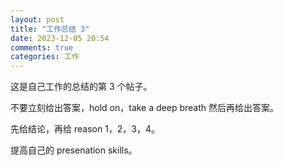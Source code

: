 ```yaml
---
layout: post
title: "工作总结 3"
date: 2023-12-05 20:54
comments: true
categories: 工作
---
```


这是自己工作的总结的第 3 个帖子。

<!--more-->

不要立刻给出答案，hold  on，take a deep breath 然后再给出答案。

先给结论，再给 reason 1，2，3，4。

提高自己的 presenation skills。
